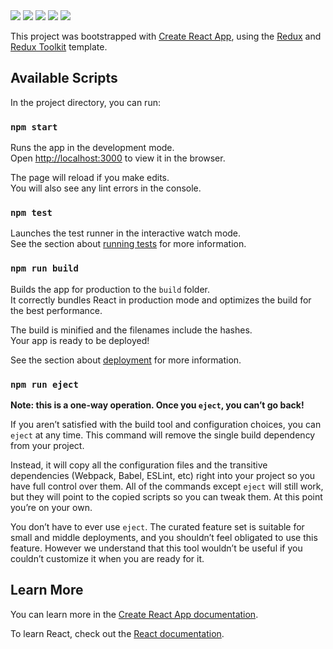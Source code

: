 <img src="https://res.cloudinary.com/cloudcodeless/image/upload/v1644140775/expenses/screencapture-localhost-3000-signup-2022-02-06-10_43_51.png">
<img src="https://res.cloudinary.com/cloudcodeless/image/upload/v1644140775/expenses/screencapture-localhost-3000-signin-2022-02-06-10_43_36.png">
<img src="https://res.cloudinary.com/cloudcodeless/image/upload/v1644140775/expenses/screencapture-localhost-3000-2022-02-06-10_45_19.png">
<img src="https://res.cloudinary.com/cloudcodeless/image/upload/v1644140775/expenses/screencapture-localhost-3000-2022-02-06-10_45_39.png">
<img src="https://res.cloudinary.com/cloudcodeless/image/upload/v1644140775/expenses/screencapture-localhost-3000-2022-02-06-10_45_28.png">


This project was bootstrapped with [Create React App](https://github.com/facebook/create-react-app), using the [Redux](https://redux.js.org/) and [Redux Toolkit](https://redux-toolkit.js.org/) template.

## Available Scripts

In the project directory, you can run:

### `npm start`

Runs the app in the development mode.<br />
Open [http://localhost:3000](http://localhost:3000) to view it in the browser.

The page will reload if you make edits.<br />
You will also see any lint errors in the console.

### `npm test`

Launches the test runner in the interactive watch mode.<br />
See the section about [running tests](https://facebook.github.io/create-react-app/docs/running-tests) for more information.

### `npm run build`

Builds the app for production to the `build` folder.<br />
It correctly bundles React in production mode and optimizes the build for the best performance.

The build is minified and the filenames include the hashes.<br />
Your app is ready to be deployed!

See the section about [deployment](https://facebook.github.io/create-react-app/docs/deployment) for more information.

### `npm run eject`

**Note: this is a one-way operation. Once you `eject`, you can’t go back!**

If you aren’t satisfied with the build tool and configuration choices, you can `eject` at any time. This command will remove the single build dependency from your project.

Instead, it will copy all the configuration files and the transitive dependencies (Webpack, Babel, ESLint, etc) right into your project so you have full control over them. All of the commands except `eject` will still work, but they will point to the copied scripts so you can tweak them. At this point you’re on your own.

You don’t have to ever use `eject`. The curated feature set is suitable for small and middle deployments, and you shouldn’t feel obligated to use this feature. However we understand that this tool wouldn’t be useful if you couldn’t customize it when you are ready for it.

## Learn More

You can learn more in the [Create React App documentation](https://facebook.github.io/create-react-app/docs/getting-started).

To learn React, check out the [React documentation](https://reactjs.org/).
